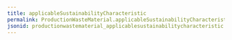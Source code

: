 ```yaml
---
title: applicableSustainabilityCharacteristic
permalink: ProductionWasteMaterial.applicableSustainabilityCharacteristic.html
jsonid: productionwastematerial_applicablesustainabilitycharacteristic
---
```

